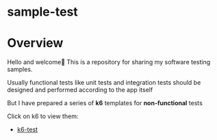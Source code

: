 # sample-test
# Overview
Hello and welcome👋
This is a repository for sharing my software testing samples.

Usually functional tests like unit tests and integration tests should be designed and performed according to the app itself

But I have prepared a series of **k6** templates for **non-functional** tests

Click on k6 to view them:
- [k6-test](k6-test)

